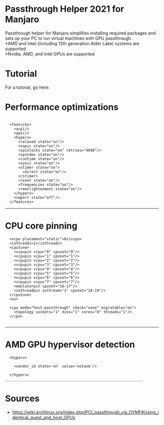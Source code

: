 # Passthrough Helper 2021 for Manjaro

Passthrough helper for Manjaro simplifies installing required packages and sets up your PC to run virtual machines with GPU passthrough. <br/>
*AMD and Intel (including 12th generation Alder Lake) systems are supported<br/>
*Nvidia, AMD, and Intel GPUs are supported<br/>

# Tutorial
For a tutorial, go here:<br/>

# Performance optimizations
```

  <features>
    <acpi/>
    <apic/>
    <hyperv>
      <relaxed state="on"/>
      <vapic state="on"/>
      <spinlocks state="on" retries="4096"/>
      <vpindex state="on"/>
      <runtime state="on"/>
      <synic state="on"/>
      <stimer state="on">
        <direct state="on"/>
      </stimer>
      <reset state="on"/>
      <frequencies state="on"/>
      <reenlightenment state="on"/>
    </hyperv>
    <vmport state="off"/>
  </features>
```

_______________________________________________________________
# CPU core pinning
```
  <vcpu placement="static">8</vcpu>
  <iothreads>1</iothreads>
  <cputune>
    <vcpupin vcpu="0" cpuset="0"/>
    <vcpupin vcpu="1" cpuset="1"/>
    <vcpupin vcpu="2" cpuset="2"/>
    <vcpupin vcpu="3" cpuset="3"/>
    <vcpupin vcpu="4" cpuset="4"/>
    <vcpupin vcpu="5" cpuset="5"/>
    <vcpupin vcpu="6" cpuset="6"/>
    <vcpupin vcpu="7" cpuset="7"/>
    <emulatorpin cpuset="16-17"/>
    <iothreadpin iothread="1" cpuset="18-19"/>
  </cputune>
  <os>

  <cpu mode="host-passthrough" check="none" migratable="on">
    <topology sockets="1" dies="1" cores="8" threads="1"/>
  </cpu>
  
```
__________________________________________________________________
# AMD GPU hypervisor detection
```
  <hyperv>
    
    <vendor_id state='on' value='notavm'/>
    
  </hyperv>
_______________________________________________________________
```
  
# Sources
* https://wiki.archlinux.org/index.php/PCI_passthrough_via_OVMF#Using_identical_guest_and_host_GPUs
